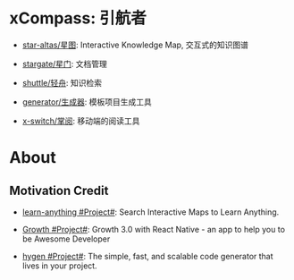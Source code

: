 # xCompass: 引航者

- [star-altas/星图](./star-altas): Interactive Knowledge Map, 交互式的知识图谱

- [stargate/星门](./stargate): 文档管理

- [shuttle/轻舟](./shuttle): 知识检索

- [generator/生成器](./generator): 模板项目生成工具

- [x-switch/掌阅](./x-switch): 移动端的阅读工具

# About



## Motivation Credit

* [learn-anything #Project#](https://github.com/learn-anything/learn-anything): Search Interactive Maps to Learn Anything.

* [Growth #Project#](https://github.com/phodal/growth): Growth 3.0 with React Native - an app to help you to be Awesome Developer

* [hygen #Project#](https://github.com/jondot/hygen): The simple, fast, and scalable code generator that lives in your project.